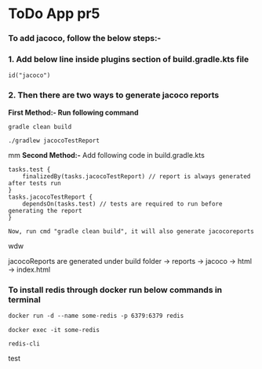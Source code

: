 # ToDo App pr5
### To add jacoco, follow the below steps:-
### 1. Add below line inside plugins section of build.gradle.kts file
```
id("jacoco") 
```
### 2. Then there are two ways to generate jacoco reports 
**First Method:- Run following command**
```
gradle clean build

./gradlew jacocoTestReport
```

mm
**Second Method:-**
Add following code in build.gradle.kts

```
tasks.test {
    finalizedBy(tasks.jacocoTestReport) // report is always generated after tests run
}
tasks.jacocoTestReport {
    dependsOn(tasks.test) // tests are required to run before generating the report
}
```
`Now, run cmd "gradle clean build", it will also generate jacocoreports
`

wdw

jacocoReports are generated under build folder -> reports -> jacoco -> html -> index.html

### To install redis through docker run below commands in terminal
```dockerfile
docker run -d --name some-redis -p 6379:6379 redis
```
```
docker exec -it some-redis
```
```
redis-cli
```


test
